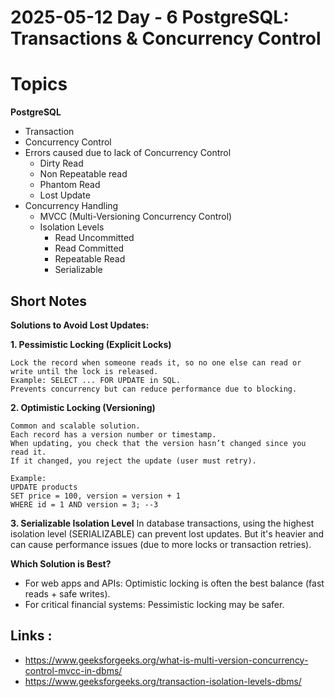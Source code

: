 # 2025-05-12   Day - 6 PostgreSQL: Transactions & Concurrency Control

# Topics
**PostgreSQL**
- Transaction
- Concurrency Control
- Errors caused due to lack of Concurrency Control
    - Dirty Read
    - Non Repeatable read
    - Phantom Read
    - Lost Update
- Concurrency Handling
    - MVCC (Multi-Versioning Concurrency Control)
    - Isolation Levels
        - Read Uncommitted
        - Read Committed
        - Repeatable Read
        - Serializable


## Short Notes
**Solutions to Avoid Lost Updates:**

**1. Pessimistic Locking (Explicit Locks)**

    Lock the record when someone reads it, so no one else can read or write until the lock is released.
    Example: SELECT ... FOR UPDATE in SQL.
    Prevents concurrency but can reduce performance due to blocking.

**2. Optimistic Locking (Versioning)**

    Common and scalable solution.
    Each record has a version number or timestamp.
    When updating, you check that the version hasn’t changed since you read it.
    If it changed, you reject the update (user must retry).

    Example:
    UPDATE products
    SET price = 100, version = version + 1
    WHERE id = 1 AND version = 3; --3

**3. Serializable Isolation Level**
    In database transactions, using the highest isolation level (SERIALIZABLE) can prevent lost updates.
    But it's heavier and can cause performance issues (due to more locks or transaction retries).

**Which Solution is Best?**
- For web apps and APIs: Optimistic locking is often the best balance (fast reads + safe writes).
- For critical financial systems: Pessimistic locking may be safer.

## Links :
- https://www.geeksforgeeks.org/what-is-multi-version-concurrency-control-mvcc-in-dbms/
- https://www.geeksforgeeks.org/transaction-isolation-levels-dbms/